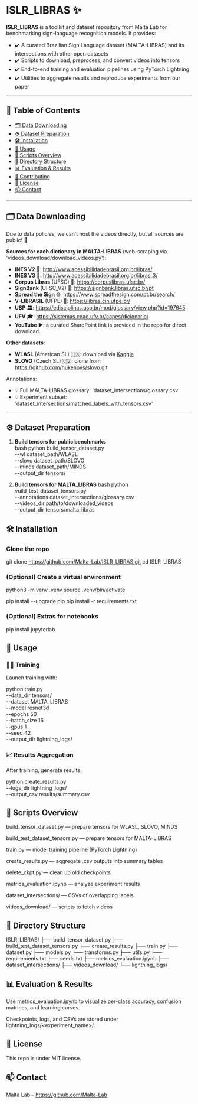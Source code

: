 # ISLR_LIBRAS ✨

**ISLR_LIBRAS** is a toolkit and dataset repository from Malta Lab for benchmarking sign-language recognition models. It provides:

- ✔️ A curated Brazilian Sign Language dataset (MALTA-LIBRAS) and its intersections with other open datasets  
- ✔️ Scripts to download, preprocess, and convert videos into tensors  
- ✔️ End-to-end training and evaluation pipelines using PyTorch Lightning  
- ✔️ Utilities to aggregate results and reproduce experiments from our paper  

---

## 📑 Table of Contents

- [🗂️ Data Downloading](#data-downloading)  
- [⚙️ Dataset Preparation](#dataset-preparation)  
- [🛠️ Installation](#installation)  
- [🚀 Usage](#usage)  
- [🧰 Scripts Overview](#scripts-overview)  
- [📁 Directory Structure](#directory-structure)  
- [📊 Evaluation & Results](#evaluation--results)  
- [🤝 Contributing](#contributing)  
- [📄 License](#license)  
- [📫 Contact](#contact)  

---

## 🗂️ Data Downloading

Due to data policies, we can’t host the videos directly, but all sources are public! 🙌

**Sources for each dictionary in MALTA-LIBRAS** (web-scraping via 'videos_download/download_videos.py'):  
- **INES V2** 📘: http://www.acessibilidadebrasil.org.br/libras/  
- **INES V3** 📗: http://www.acessibilidadebrasil.org.br/libras_3/  
- **Corpus Libras** (UFSC) 📙: https://corpuslibras.ufsc.br/  
- **SignBank** (UFSC_V2) 📓: https://signbank.libras.ufsc.br/pt  
- **Spread the Sign** 🌐: https://www.spreadthesign.com/pt.br/search/  
- **V-LIBRASIL** (UFPE) 🎥: https://libras.cin.ufpe.br/  
- **USP** 🏛️: https://edisciplinas.usp.br/mod/glossary/view.php?id=197645  
- **UFV** 🎓: https://sistemas.cead.ufv.br/capes/dicionario/  
- **YouTube** ▶️: a curated SharePoint link is provided in the repo for direct download.  

**Other datasets**:  
- **WLASL** (American SL) 🇺🇸: download via [Kaggle](https://www.kaggle.com/datasets/utsavk02/wlasl-complete)  
- **SLOVO** (Czech SL) 🇨🇿: clone from https://github.com/hukenovs/slovo.git  

Annotations:  
- 💡 Full MALTA-LIBRAS glossary: 'dataset_intersections/glossary.csv'  
- 💡 Experiment subset: 'dataset_intersections/matched_labels_with_tensors.csv'  

---

## ⚙️ Dataset Preparation

1. **Build tensors for public benchmarks**  
   bash
   python build_tensor_dataset.py \
     --wl dataset_path/WLASL \
     --slovo dataset_path/SLOVO \
     --minds dataset_path/MINDS \
     --output_dir tensors/

2. **Build tensors for MALTA_LIBRAS**
   bash
   python vuild_test_dataset_tensors.py \
   --annotations dataset_intersections/glossary.csv \
   --videos_dir path/to/downloaded_videos \
   --output_dir tensors/malta_libras

## 🛠️ Installation
### Clone the repo

git clone https://github.com/Malta-Lab/ISLR_LIBRAS.git
cd ISLR_LIBRAS

### (Optional) Create a virtual environment

python3 -m venv .venv
source .venv/bin/activate

pip install --upgrade pip
pip install -r requirements.txt

### (Optional) Extras for notebooks

pip install jupyterlab

## 🚀 Usage
### 🏋️‍♂️ Training
Launch training with:

python train.py \
  --data_dir tensors/ \
  --dataset MALTA_LIBRAS \
  --model resnet3d \
  --epochs 50 \
  --batch_size 16 \
  --gpus 1 \
  --seed 42 \
  --output_dir lightning_logs/

### 📈 Results Aggregation

After training, generate results:

python create_results.py \
  --logs_dir lightning_logs/ \
  --output_csv results/summary.csv

## 🧰 Scripts Overview

build_tensor_dataset.py — prepare tensors for WLASL, SLOVO, MINDS

build_test_dataset_tensors.py — prepare tensors for MALTA-LIBRAS

train.py — model training pipeline (PyTorch Lightning)

create_results.py — aggregate .csv outputs into summary tables

delete_ckpt.py — clean up old checkpoints

metrics_evaluation.ipynb — analyze experiment results

dataset_intersections/ — CSVs of overlapping labels

videos_download/ — scripts to fetch videos

## 📁 Directory Structure

ISLR_LIBRAS/
├── build_tensor_dataset.py
├── build_test_dataset_tensors.py
├── create_results.py
├── train.py
├── dataset.py
├── models.py
├── transforms.py
├── utils.py
├── requirements.txt
├── seeds.txt
├── metrics_evaluation.ipynb
├── dataset_intersections/
├── videos_download/
└── lightning_logs/

## 📊 Evaluation & Results

Use metrics_evaluation.ipynb to visualize per-class accuracy, confusion matrices, and learning curves.

Checkpoints, logs, and CSVs are stored under lightning_logs/<experiment_name>/.

## 📄 License
This repo is under MIT license.

## 📫 Contact

Malta Lab – https://github.com/Malta-Lab
